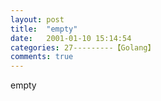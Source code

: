 ```yaml
---
layout: post
title:  "empty"
date:   2001-01-10 15:14:54
categories: 27---------【Golang】
comments: true
---
```

empty
